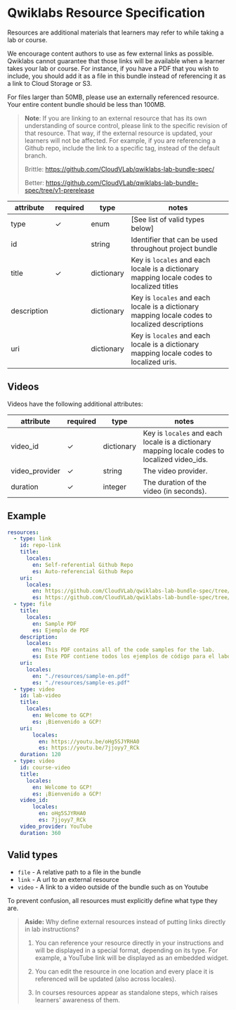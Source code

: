 # Qwiklabs Resource Specification

Resources are additional materials that learners may refer to while taking a lab
or course.

We encourage content authors to use as few external links as possible. Qwiklabs
cannot guarantee that those links will be available when a learner takes your
lab or course. For instance, if you have a PDF that you wish to include, you
should add it as a file in this bundle instead of referencing it as a link to
Cloud Storage or S3.

For files larger than 50MB, please use an externally referenced resource. Your
entire content bundle should be less than 100MB.

> **Note**: If you are linking to an external resource that has its own
> understanding of source control, please link to the specific revision of that
> resource. That way, if the external resource is updated, your learners will
> not be affected. For example, if you are referencing a Github repo, include
> the link to a specific tag, instead of the default branch.
>
> Brittle: <https://github.com/CloudVLab/qwiklabs-lab-bundle-spec/>
>
> Better:
> <https://github.com/CloudVLab/qwiklabs-lab-bundle-spec/tree/v1-prerelease>

attribute   | required | type       | notes
----------- | -------- | ---------- | -----
type        | ✓        | enum       | [See list of valid types below]
id          |          | string     | Identifier that can be used throughout project bundle
title       | ✓        | dictionary | Key is `locales` and each locale is a dictionary mapping locale codes to localized titles
description |          | dictionary | Key is `locales` and each locale is a dictionary mapping locale codes to localized descriptions
uri         |          | dictionary | Key is `locales` and each locale is a dictionary mapping locale codes to localized uris.

## Videos

Videos have the following additional attributes:

attribute      | required | type       | notes
-------------- | -------- | ---------- | -----
video_id       | ✓        | dictionary | Key is `locales` and each locale is a dictionary mapping locale codes to localized video_ids.
video_provider | ✓        | string     | The video provider.
duration       | ✓        | integer    | The duration of the video (in seconds).

## Example

```yaml
resources:
  - type: link
    id: repo-link
    title:
      locales:
        en: Self-referential Github Repo
        es: Auto-referencial Github Repo
    uri:
      locales:
        en: https://github.com/CloudVLab/qwiklabs-lab-bundle-spec/tree/v1-prerelease
        es: https://github.com/CloudVLab/qwiklabs-lab-bundle-spec/tree/v1-prerelease
  - type: file
    title:
      locales:
        en: Sample PDF
        es: Ejemplo de PDF
    description:
      locales:
        en: This PDF contains all of the code samples for the lab.
        es: Este PDF contiene todos los ejemplos de código para el laboratorio.
    uri:
      locales:
        en: "./resources/sample-en.pdf"
        es: "./resources/sample-es.pdf"
  - type: video
    id: lab-video
    title:
      locales:
        en: Welcome to GCP!
        es: ¡Bienvenido a GCP!
    uri:
        locales:
          en: https://youtu.be/oHg5SJYRHA0
          es: https://youtu.be/7jjoyy7_RCk
    duration: 120
  - type: video
    id: course-video
    title:
      locales:
        en: Welcome to GCP!
        es: ¡Bienvenido a GCP!
    video_id:
        locales:
          en: oHg5SJYRHA0
          es: 7jjoyy7_RCk
    video_provider: YouTube
    duration: 360
```

## Valid types

*   `file` - A relative path to a file in the bundle
*   `link` - A url to an external resource
*   `video` - A link to a video outside of the bundle such as on Youtube

To prevent confusion, all resources must explicitly define what type they are.

> **Aside:** Why define external resources instead of putting links directly in
> lab instructions?
>
> 1.  You can reference your resource directly in your instructions and will be
>     displayed in a special format, depending on its type. For example, a
>     YouTube link will be displayed as an embedded widget.
>
> 2.  You can edit the resource in one location and every place it is referenced
>     will be updated (also across locales).
>
> 3.  In courses resources appear as standalone steps, which raises learners'
>     awareness of them.
